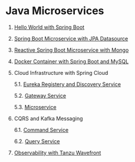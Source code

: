 # Java Microservices #

1. [Hello World with Spring Boot](glarimy-ms-directory-01)
2. [Spring Boot Microservice with JPA Datasource](glarimy-ms-directory-02)
3. [Reactive Spring Boot Microservice with Mongo](glarimy-ms-directory-03)
4. [Docker Container with Spring Boot and MySQL](glarimy-ms-directory-04)
5. Cloud Infrastructure with Spring Cloud

	5.1. [Eureka Registery and Discovery Service](glarimy-ms-eureka)

	5.2. [Gateway Service](glarimy-ms-gateway)
	
	5.3. [Microservice](glarimy-ms-service)

6. CQRS and Kafka Messaging

	6.1. [Command Service](glarimy-ms-cqrs-01)

	6.2. [Query Service](glarimy-ms-cqrs-02)

7. [Observability with Tanzu Wavefront](glarimy-ms-wafefront)
